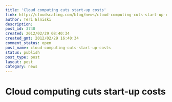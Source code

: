```yaml
---
title: 'Cloud computing cuts start-up costs'
link: http://cloudscaling.com/blog/news/cloud-computing-cuts-start-up-costs/
author: Teri Elniski
description: 
post_id: 3740
created: 2012/02/29 08:40:34
created_gmt: 2012/02/29 16:40:34
comment_status: open
post_name: cloud-computing-cuts-start-up-costs
status: publish
post_type: post
layout: post
category: news
---
```


# Cloud computing cuts start-up costs

